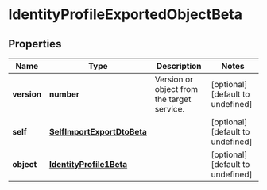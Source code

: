 # IdentityProfileExportedObjectBeta

## Properties

Name | Type | Description | Notes
------------ | ------------- | ------------- | -------------
**version** | **number** | Version or object from the target service. | [optional] [default to undefined]
**self** | [**SelfImportExportDtoBeta**](SelfImportExportDtoBeta.md) |  | [optional] [default to undefined]
**object** | [**IdentityProfile1Beta**](IdentityProfile1Beta.md) |  | [optional] [default to undefined]

